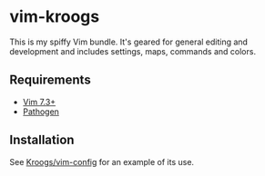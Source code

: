 vim-kroogs
==========

This is my spiffy Vim bundle.  It's geared for general editing and development and includes settings, maps, commands and colors.

Requirements
------------

- [Vim 7.3+](http://www.vim.org/)
- [Pathogen](https://github.com/tpope/vim-pathogen)

Installation
------------

See [Kroogs/vim-config](https://github.com/Kroogs/vim-config) for an example of its use.
